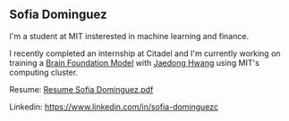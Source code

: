 ## Sofia Dominguez

I'm a student at MIT insterested in machine learning and finance.

I recently completed an internship at Citadel and I'm currently working on training a <a href="https://arxiv.org/abs/2503.00580">Brain Foundation Model</a> with <a href="https://jd730.github.io">Jaedong Hwang</a> using MIT's computing cluster.

Resume: [Resume Sofia Dominguez.pdf](https://github.com/user-attachments/files/22306814/Resume.Sofia.Dominguez.pdf)

Linkedin: https://www.linkedin.com/in/sofia-dominguezc

<!--
**sofia-dominguezc/sofia-dominguezc** is a ✨ _special_ ✨ repository because its `README.md` (this file) appears on your GitHub profile.

Here are some ideas to get you started:

- 🔭 I’m currently working on ...
- 🌱 I’m currently learning ...
- 👯 I’m looking to collaborate on ...
- 🤔 I’m looking for help with ...
- 💬 Ask me about ...
- 📫 How to reach me: ...
- 😄 Pronouns: ...
- ⚡ Fun fact: ...
-->
